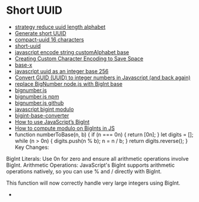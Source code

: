 # Short UUID

- [strategy reduce uuid length alphabet](https://www.google.com/search?q=strategy+reduce+uuid+length+alphabet&client=safari&sca_esv=6e64abb59febcee2&rls=en&ei=Fs0AaPHmNIqZptQPt4m_8QM&ved=0ahUKEwjxyajL496MAxWKjIkEHbfELz4Q4dUDCBA&uact=5&oq=strategy+reduce+uuid+length+alphabet&gs_lp=Egxnd3Mtd2l6LXNlcnAiJHN0cmF0ZWd5IHJlZHVjZSB1dWlkIGxlbmd0aCBhbHBoYWJldDIFECEYoAEyBRAhGKABSJcWUPEEWP0UcAF4AZABAJgBwQGgAZcKqgEDMC44uAEDyAEA-AEBmAIJoALqCsICChAAGLADGNYEGEfCAgUQIRifBcICBRAhGKsCmAMAiAYBkAYIkgcFMS43LjGgB_ctsgcFMC43LjG4B-AK&sclient=gws-wiz-serp)
- [Generate short UUID](https://devtoolsdaily.medium.com/generate-short-uuid-b1371473df7c)
- [compact-uuid 16 characters](https://www.google.com/search?q=compact-uuid+16+characters&client=safari&sca_esv=7de7cf0b204bb13b&rls=en&ei=ANEAaPCAIv_-ptQPnJXokAY&ved=0ahUKEwjwgPuo596MAxV_v4kEHZwKGmIQ4dUDCBA&uact=5&oq=compact-uuid+16+characters&gs_lp=Egxnd3Mtd2l6LXNlcnAiGmNvbXBhY3QtdXVpZCAxNiBjaGFyYWN0ZXJzMgUQIRigATIFECEYoAEyBRAhGKABMgUQIRigAUiIKVCzBVjYJ3ABeAGQAQCYAaEBoAGoEKoBBDAuMTS4AQPIAQD4AQGYAg-gAoARwgIKEAAYsAMY1gQYR8ICBBAAGB7CAgsQABiABBiGAxiKBcICBRAAGO8FwgIIEAAYgAQYogTCAgUQIRirApgDAIgGAZAGCJIHBDEuMTSgB4MysgcEMC4xNLgH-hA&sclient=gws-wiz-serp)
- [short-uuid](https://www.npmjs.com/package/short-uuid)
- [javascript encode string customAlphabet base](https://www.google.com/search?q=javascript+encode+string+customAlphabet+base%C2%A0&client=safari&sca_esv=7de7cf0b204bb13b&rls=en&ei=4tMAaKfJGf-KptQP0oGDgA8&ved=0ahUKEwinwuaI6t6MAxV_hYkEHdLAAPAQ4dUDCBA&uact=5&oq=javascript+encode+string+customAlphabet+base%C2%A0&gs_lp=Egxnd3Mtd2l6LXNlcnAiLmphdmFzY3JpcHQgZW5jb2RlIHN0cmluZyBjdXN0b21BbHBoYWJldCBiYXNlwqAyCBAAGKIEGIkFMgUQABjvBTIFEAAY7wUyCBAAGKIEGIkFSLMIULAGWLAGcAF4AZABAJgBoAGgAaABqgEDMC4xuAEDyAEA-AEBmAICoAKqAcICChAAGLADGNYEGEeYAwDiAwUSATEgQIgGAZAGCJIHAzEuMaAHxASyBwMwLjG4B6QB&sclient=gws-wiz-serp)
- [Creating Custom Character Encoding to Save Space](https://medium.com/swlh/creating-custom-character-encoding-to-save-space-5cc1e53b8f34)
- [base-x](https://github.com/Kronuz/base-x)
- [javascript uuid as an integer base 256](https://www.google.com/search?client=safari&rls=en&q=javascript+uuid+as+an+integer+base+256&ie=UTF-8&oe=UTF-8)
- [Convert GUID (UUID) to integer numbers in Javascript (and back again)](https://gist.github.com/therightstuff/9f83967b9c23354a27ed691a6b591b0c)
- [replace BigNumber node.js with BigInt base](https://www.google.com/search?q=replace+BigNumber+node.js+%C2%A0with+BigInt+base&client=safari&sca_esv=7de7cf0b204bb13b&rls=en&ei=otgAaOLROa2x5NoPmIzS0QY&ved=0ahUKEwjiqvHM7t6MAxWtGFkFHRiGNGoQ4dUDCBA&uact=5&oq=replace+BigNumber+node.js+%C2%A0with+BigInt+base&gs_lp=Egxnd3Mtd2l6LXNlcnAiLHJlcGxhY2UgQmlnTnVtYmVyIG5vZGUuanMgwqB3aXRoIEJpZ0ludCBiYXNlMgUQIRigATIFECEYoAEyBRAhGKABMgUQIRigATIFECEYoAFInAtQgANY0QlwAXgBkAEAmAGxAaABvwaqAQMwLjW4AQPIAQD4AQGYAgagAvgGwgIKEAAYsAMY1gQYR8ICBRAhGKsCmAMAiAYBkAYIkgcDMS41oAfXGLIHAzAuNbgH6wY&sclient=gws-wiz-serp)
- [bignumber.js](https://mikemcl.github.io/bignumber.js/)
- [bignumber.js npm](https://www.npmjs.com/package/bignumber.js)
- [bignumber.js github](https://github.com/MikeMcl/bignumber.js/blob/main/bignumber.js)
- [javascript bigint modulo](https://www.google.com/search?q=javascript+bigint+modulo&client=safari&sca_esv=1c493ad901dc2a31&rls=en&biw=1904&bih=936&ei=dNwAaLKHFNCpptQPq6bD6A0&oq=javascript+bigint+modulo&gs_lp=Egxnd3Mtd2l6LXNlcnAiGGphdmFzY3JpcHQgYmlnaW50IG1vZHVsbyoCCAAyBhAAGBYYHjILEAAYgAQYhgMYigUyCxAAGIAEGIYDGIoFMgsQABiABBiGAxiKBTILEAAYgAQYhgMYigUyBRAAGO8FMgUQABjvBUihIVDTA1iaFnABeACQAQCYAaMBoAGzCaoBAzAuOLgBA8gBAPgBAZgCCaACnwrCAg4QABiABBiwAxiGAxiKBcICCxAAGLADGKIEGIkFwgIIEAAYsAMY7wXCAgsQABiABBiwAxiiBMICCxAAGIAEGJECGIoFwgIFEAAYgATCAggQABiABBiiBJgDAIgGAZAGCZIHAzEuOKAHxSmyBwMwLji4B44K&sclient=gws-wiz-serp)
- [bigint-base-converter](https://github.com/clark800/bigint-base-converter/blob/master/test.js)
- [How to use JavaScript’s BigInt](https://blog.logrocket.com/how-to-use-javascript-bigint/)
- [How to compute modulo on BigInts in JS](https://stackoverflow.com/questions/67809232/how-to-compute-modulo-on-bigints-in-js)
- function numberToBase(n, b) {
    if (n === 0n) {
        return [0n];
    }
    let digits = [];
    while (n > 0n) {
        digits.push(n % b);
        n = n / b;
    }
    return digits.reverse();
}
Key Changes:

BigInt Literals: Use 0n for zero and ensure all arithmetic operations involve BigInt.
Arithmetic Operations: JavaScript's BigInt supports arithmetic operations natively, so you can use % and / directly with BigInt.

This function will now correctly handle very large integers using BigInt.

- 